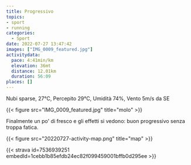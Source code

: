 ```yaml
---
title: Progressivo
topics:
- sport
- running
categories:
  - Sport
date: 2022-07-27 13:47:42
images: ["IMG_0009_featured.jpg"]
activitydata:
  pace: 4:41min/km
  elevation: 36mt
  distance: 12.01km
  duration: 56:09
places: []
---
```


Nubi sparse, 27°C, Percepito 29°C, Umidità 74%, Vento 5m/s da SE

{{< figure src="IMG_0009_featured.jpg" title="molo" >}}

<!--more-->

Finalmente un po' di fresco e gli effetti si vedono: buon progressivo senza troppa fatica.


{{< figure src="20220727-activity-map.png" title="map" >}}


{{< strava id=7536939251 embedId=1cebb1b85efdb24ec82f099459001bffb0d295ee >}}
